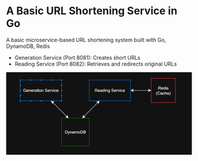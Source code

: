 # A Basic URL Shortening Service in Go

A basic microservice-based URL shortening system built with Go, DynamoDB, Redis

* Generation Service (Port 8081): Creates short URLs
* Reading Service (Port 8082): Retrieves and redirects original URLs

![alt text](image.png)